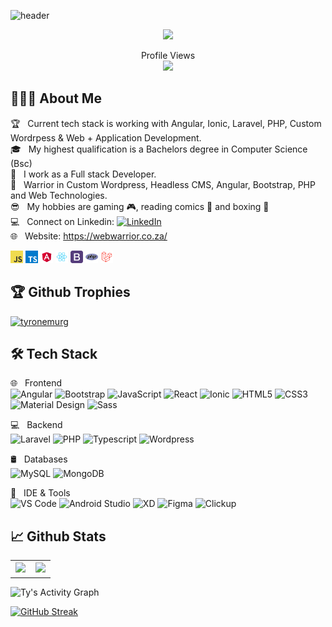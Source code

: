 ![header](https://capsule-render.vercel.app/api?type=waving&color=0:00cc00:1a591a:06a55d,100:06a55d&height=250&section=header&text=Ty%20the%20Web%20Warrior%20&fontSize=60&animation=fadeIn&fontAlignY=38&desc=%20Fullstack%20Developer&descAlignY=55&descAlign=61.5&fontColor=ffffff)
<p align="center">
    <img src="https://readme-typing-svg.herokuapp.com/?lines=Ahoy!+Welcome+to+Web+Warrior!;Scope+out+some+of+my+recent+work!&font=Fira%20Code&color=18b307&center=true&width=500&height=50%22">
</p>
<p align="center">
    Profile Views<br>
    <img src="https://profile-counter.glitch.me/tyronemurg/count.svg" />
</p>

## 👨🏻‍💻 About Me
<!-- ## Ahoy! I am Ty 🤘 -->
🏆 &nbsp; Current tech stack is working with Angular, Ionic, Laravel, PHP, Custom Wordrpess & Web + Application Development.<br /> 
🎓 &nbsp; My highest qualification is a Bachelors degree in Computer Science (Bsc)<br />
💼 &nbsp; I work as a Full stack Developer.<br />
💪 &nbsp; Warrior in Custom Wordpress, Headless CMS, Angular, Bootstrap, PHP and Web Technologies.<br />
😎 &nbsp; My hobbies are gaming 🎮, reading comics 📖 and boxing 👊<br />
💻 &nbsp; <!--Follow me on Twitter: [![Twitter](https://img.shields.io/twitter/url/https/twitter.com/tyronemurg.svg?style=social&label=Follow%20tyronemurg)](https://twitter.com/tyronemurg) --> Connect on Linkedin: [![LinkedIn](https://img.shields.io/badge/LinkedIn-blue?style=social&style=flat&logo=linkedin&labelColor=blue&label=Connect%20On)](https://www.linkedin.com/in/tyrone-murgatroyd-96a796136/) <br />
🌐 &nbsp; Website: https://webwarrior.co.za/ <br />
<!-- ⚡ &nbsp; Dedicated to slick modern user-friendly design and I am committed to writing well architectured, clean and maintainable code.-->
<!-- 🌱 &nbsp;  <br /> -->
<code><img height="20" alt="javascript" src="https://raw.githubusercontent.com/github/explore/80688e429a7d4ef2fca1e82350fe8e3517d3494d/topics/javascript/javascript.png"></code>
<code><img height="20" alt="typescript" src="https://raw.githubusercontent.com/github/explore/80688e429a7d4ef2fca1e82350fe8e3517d3494d/topics/typescript/typescript.png"></code>
<code><img height="20" alt="angular" src="https://raw.githubusercontent.com/github/explore/80688e429a7d4ef2fca1e82350fe8e3517d3494d/topics/angular/angular.png"></code>
<code><img height="20" alt="react" src="https://raw.githubusercontent.com/github/explore/80688e429a7d4ef2fca1e82350fe8e3517d3494d/topics/react/react.png"></code>
<code><img height="20" alt="bootstrap" src="https://raw.githubusercontent.com/github/explore/80688e429a7d4ef2fca1e82350fe8e3517d3494d/topics/bootstrap/bootstrap.png"></code> 
<code><img height="20" alt="php" src="https://raw.githubusercontent.com/github/explore/5c058a388828bb5fde0bcafd4bc867b5bb3f26f3/topics/php/php.png"></code>
<code><img height="20" alt="laravel" src="https://raw.githubusercontent.com/github/explore/80688e429a7d4ef2fca1e82350fe8e3517d3494d/topics/laravel/laravel.png"></code>

## 🏆 Github Trophies

<p align="left"> <a href="[https://github.com/ryo-ma/github-profile-trophy](https://github-profile-trophy.vercel.app/?username=tyronemurg&theme=matrix&no-frame=true&title=MultiLanguage,Commits,Experience,PullRequest,Stars,Followers,Repositories)"><img src="https://github-profile-trophy.vercel.app/?username=tyronemurg&theme=matrix&no-frame=false&title=MultiLanguage,Commits,Experience,PullRequest,Stars,Followers,Repositories" alt="tyronemurg" /></a> </p>

## 🛠 Tech Stack

🌐 &nbsp; Frontend <br />
  ![Angular](https://img.shields.io/badge/-Angular-155fa9?style=for-the-badge&logo=angular&logoColor=de3641&labelColor=fff)
  ![Bootstrap](https://img.shields.io/badge/-Bootstrap-grey?style=for-the-badge&logo=Bootstrap&logoColor=white&labelColor=8E2DE2)
  ![JavaScript](https://img.shields.io/badge/-JavaScript-f7d246?style=for-the-badge&logo=javascript&logoColor=white&labelColor=f7d246)
  ![React](https://img.shields.io/badge/-React-fff?style=for-the-badge&logo=react&logoColor=3976f7&labelColor=fff)
  ![Ionic](https://img.shields.io/badge/-Ionic-fff?style=for-the-badge&logo=ionic&logoColor=3976f7&labelColor=fff)
  ![HTML5](https://img.shields.io/badge/html%205-fff?style=for-the-badge&logo=html5&logoColor=e96228&labelColor=fff)
  ![CSS3](https://img.shields.io/badge/css%203-fff?style=for-the-badge&logo=css3&logoColor=254bdd&labelColor=fff)
  ![Material Design](https://img.shields.io/badge/-Material%20Design-004a77?style=for-the-badge&logo=material-design&logoColor=004a77&labelColor=fff)
  ![Sass](https://img.shields.io/badge/sass-c66394?style=for-the-badge&logo=sass&logoColor=white&labelColor=c66394)
  <!-- ![Web Sockets](https://img.shields.io/badge/-Web%20Sockets-fff?style=for-the-badge&logo=socket.io&logoColor=000&labelColor=fff) -->

💻 &nbsp; Backend <br />
  ![Laravel](https://img.shields.io/badge/-Laravel-fff?style=for-the-badge&logo=laravel&logoColor=f70000&labelColor=fff)
  ![PHP](https://img.shields.io/badge/-PHP-grey?style=for-the-badge&logo=php&logoColor=white&labelColor=7377ad)
  ![Typescript](https://img.shields.io/badge/-Typescript-2f74c0?style=for-the-badge&logo=typescript&logoColor=white&labelColor=2f74c0)
  ![Wordpress](https://img.shields.io/badge/-Wordpress-white?style=for-the-badge&logo=wordpress&logoColor=white&labelColor=2f74c0)
  <!-- ![Node.js](https://img.shields.io/badge/-Node.js-3e863d?style=for-the-badge&logo=node.js&logoColor=3e863d&labelColor=fff) -->

🛢 &nbsp; Databases <br />
  ![MySQL](https://img.shields.io/badge/-MySQL-dd8800?style=for-the-badge&logo=mysql&logoColor=fff&labelColor=005e86)
  ![MongoDB](https://img.shields.io/badge/-Mongodb-fff?style=for-the-badge&logo=mongodb&logoColor=fff&labelColor=429644)

🔧 &nbsp; IDE & Tools <br />
  ![VS Code](https://img.shields.io/badge/-VS%20Code-fff?style=for-the-badge&logo=visual-studio-code&logoColor=fff&labelColor=36a2ee)
  ![Android Studio](https://img.shields.io/badge/-Android%20Studio-fff?style=for-the-badge&logo=android-studio&logoColor=fff&labelColor=52f093)
  ![XD](https://img.shields.io/badge/-Adobe%20XD-fff?style=for-the-badge&logo=adobe&logoColor=fff&labelColor=450135)
  ![Figma](https://img.shields.io/badge/-Figma-ea4c1d?style=for-the-badge&logo=figma&logoColor=white&labelColor=19b6f6)
  ![Clickup](https://img.shields.io/badge/-Clickup-ffb21c?style=for-the-badge&logo=clickup&logoColor=fff&labelColor=ff16d8)

## 📈 Github Stats

<table>
  <tr>
    <td valign="top"><img style="border:1px solid #fff;" src="https://github-readme-stats.vercel.app/api/top-langs/?username=tyronemurg&exclude_repo=bootstrap,bootstrap5-custom-wordpress-theme,trash-removal-application,pusherweb&layout=compact&text_color=daf7dc&bg_color=151515&width=400"/></td>
    <td valign="top"><img style="border:1px solid #fff;" src="https://github-readme-stats-sigma-five.vercel.app/api?username=tyronemurg&include_all_commits=true&count_private=true&show_icons=true&line_height=20&text_color=daf7dc&bg_color=151515&width=400"/></td>
  </tr>
</table>

<img alt="Ty's Activity Graph" src="https://github-readme-activity-graph.vercel.app/graph/?username=tyronemurg&bg_color=151515&color=41df4c&line=41df4c&point=false&hide_border=false" />

[![GitHub Streak](https://streak-stats.demolab.com/?user=tyronemurg&theme=hacker)](https://git.io/streak-stats)    
<!--<img alt="Ty's streak" src="https://streak-stats.demolab.com/?user=tyronemurg&theme=monokai-metallian&hide_border=false"/>-->
<!--<img style="border:1px solid #fff;" src="https://github-readme-streak-stats.herokuapp.com/?user=tyronemurg&stroke=ffffff&background=151515&ring=41df4c&fire=41df4c&currStreakNum=41df4c&currStreakLabel=41df4c&sideNums=ffffff&sideLabels=ffffff&dates=ffffff&hide_border=false" />-->
<!--<img style="border:1px solid #fff;" src="https://github-readme-stats.vercel.app/api/top-langs/?username=tyronemurg&exclude_repo=bootstrap5-custom-wordpress-theme,trash-removal-application,pusherweb&layout=compact&text_color=daf7dc&bg_color=151515" />-->

<!-- ![Top Langs](https://github-readme-stats.vercel.app/api/top-langs/?username=tyronemurg&exclude_repo=bootstrap5-custom-wordpress-theme,trash-removal-application,pusherweb&layout=compact&text_color=daf7dc&bg_color=151515&width=400) -->

<!--<img style="border:1px solid #fff;" src="https://github-readme-stats-sigma-five.vercel.app/api?username=tyronemurg&include_all_commits=true&count_private=true&show_icons=true&line_height=20&text_color=daf7dc&bg_color=151515" />-->

<!--![Stats](https://github-readme-stats-sigma-five.vercel.app/api?username=tyronemurg&include_all_commits=true&count_private=true&show_icons=true&line_height=20&text_color=daf7dc&bg_color=151515&width=400)-->



